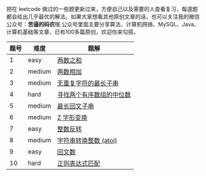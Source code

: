 把在 leetcode 做过的一些题更新过来，方便自己以及需要的人查看复习，每道题都会给出几乎最优的解法。如果大家想看其他原创文章的话，也可以关注我的微信公众号：**苦逼的码农**哦
公众号里面主要分享算法、计算机网络、MySQL、Java、计算机基础等文章，已有100多篇原创，欢迎你来勾搭。

| 题号 | 难度 | 题解 |
| ---  | -- | --- |
| 1 | easy 	 | [两数之和](src/TwoSum.md) |
| 2 | medium | 	[两数相加](src/AddTwoNumbers.md) 	|	
| 3 | medium | [无重复字符的最长子串](src/LongestSubstringWithoutRepeatingCharacters.md) |
| 4 | hard   |[寻找两个有序数组的中位数](src/MedianOfTwoSortedArrays.md) |
| 5 | medium | [最长回文子串](src/LongestPalindromicSubstring.md) |
| 6 | medium | [Z 字形变换](src/ZigZagConversion.md) |
| 7 | easy   | [整数反转 ](src/ReverseInteger.md) |
| 8 | medium | [字符串转换整数 (atoi)](src/StringToInteger(atoi).md) |
| 9 | easy   | [回文数](src/PalindromeNumber.md) |
| 10 | hard  | [正则表达式匹配 ](src/RegularExpressionMatching.md) |